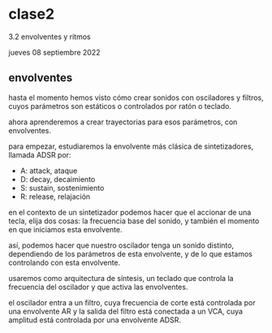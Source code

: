 # clase2

3.2 envolventes y ritmos

jueves 08 septiembre 2022

## envolventes

hasta el momento hemos visto cómo crear sonidos con osciladores y filtros, cuyos parámetros son estáticos o controlados por ratón o teclado.

ahora aprenderemos a crear trayectorias para esos parámetros, con envolventes.

para empezar, estudiaremos la envolvente más clásica de sintetizadores, llamada ADSR por:

- A: attack, ataque
- D: decay, decaimiento
- S: sustain, sostenimiento
- R: release, relajación

en el contexto de un sintetizador podemos hacer que el accionar de una tecla, elija dos cosas: la frecuencia base del sonido, y también el momento en que iniciamos esta envolvente.

así, podemos hacer que nuestro oscilador tenga un sonido distinto, dependiendo de los parámetros de esta envolvente, y de lo que estamos controlando con esta envolvente.

usaremos como arquitectura de síntesis, un teclado que controla la frecuencia del oscilador y que activa las envolventes.

el oscilador entra a un filtro, cuya frecuencia de corte está controlada por una envolvente AR y la salida del filtro está conectada a un VCA, cuya amplitud está controlada por una envolvente ADSR.
